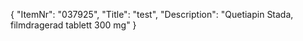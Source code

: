 {
  "ItemNr": "037925",
  "Title": "test",
  "Description": "Quetiapin Stada, filmdragerad tablett 300 mg"
}